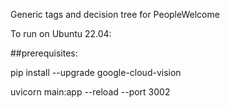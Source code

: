 Generic tags and decision tree for PeopleWelcome

To run on Ubuntu 22.04:


##prerequisites:

pip install --upgrade google-cloud-vision

uvicorn main:app --reload --port 3002
